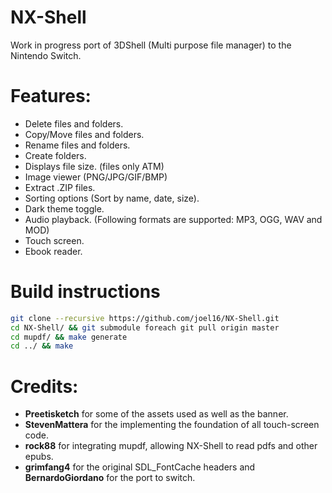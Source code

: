 # NX-Shell

Work in progress port of 3DShell (Multi purpose file manager) to the Nintendo Switch.

# Features:

- Delete files and folders.
- Copy/Move files and folders.
- Rename files and folders.
- Create folders.
- Displays file size. (files only ATM)
- Image viewer (PNG/JPG/GIF/BMP)
- Extract .ZIP files.
- Sorting options (Sort by name, date, size).
- Dark theme toggle.
- Audio playback. (Following formats are supported: MP3, OGG, WAV and MOD)
- Touch screen.
- Ebook reader.

# Build instructions

```bash
git clone --recursive https://github.com/joel16/NX-Shell.git
cd NX-Shell/ && git submodule foreach git pull origin master
cd mupdf/ && make generate
cd ../ && make
```

# Credits:

- **Preetisketch** for some of the assets used as well as the banner.
- **StevenMattera** for the implementing the foundation of all touch-screen code.
- **rock88** for integrating mupdf, allowing NX-Shell to read pdfs and other epubs.
- **grimfang4** for the original SDL_FontCache headers and **BernardoGiordano** for the port to switch.
